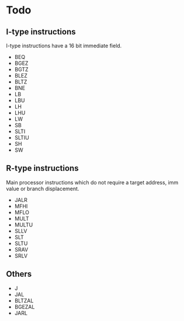 # Todo

## I-type instructions
I-type instructions have a 16 bit immediate field.

- BEQ
- BGEZ
- BGTZ
- BLEZ
- BLTZ
- BNE
- LB
- LBU
- LH
- LHU
- LW
- SB
- SLTI
- SLTIU
- SH
- SW

## R-type instructions
Main processor instructions which do not require a target address, imm value or branch displacement.

- JALR
- MFHI
- MFLO
- MULT
- MULTU
- SLLV
- SLT
- SLTU
- SRAV
- SRLV

## Others
- J
- JAL
- BLTZAL
- BGEZAL
- JARL